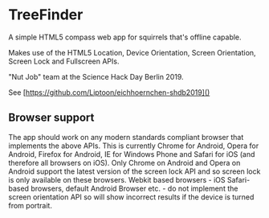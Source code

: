 # TreeFinder

A simple HTML5 compass web app for squirrels that's offline capable.

Makes use of the HTML5 Location, Device Orientation, Screen Orientation, Screen Lock and Fullscreen APIs.

"Nut Job" team at the Science Hack Day Berlin 2019.

See [https://github.com/Liptoon/eichhoernchen-shdb2019]()

## Browser support

The app should work on any modern standards compliant browser that implements the above APIs. This is currently Chrome for Android, Opera for Android, Firefox for Android, IE for Windows Phone and Safari for iOS (and therefore all browsers on iOS). Only Chrome on Android and Opera on Android support the latest version of the screen lock API and so screen lock is only available on these browsers. Webkit based browsers - iOS Safari-based browsers, default Android Browser etc. - do not implement the screen orientation API so will show incorrect results if the device is turned from portrait.
